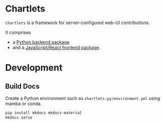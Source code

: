 # Chartlets

`chartlets` is a framework for server-configured web-UI contributions.

It comprises 
- a [Python backend package](chartlets.py/README.md)
- and a [JavaScript/React frontend package](chartlets.js/README.md).


# Development

## Build Docs

Create a Python environment such as `chartlets.py/environment.yml` 
using mamba or conda.

```bash
pip install mkdocs mkdocs-material
mkdocs serve
```

